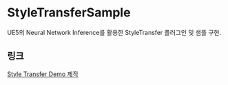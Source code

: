 # StyleTransferSample
UE5의 Neural Network Inference를 활용한 StyleTransfer 플러그인 및 샘플 구현.

## 링크
[Style Transfer Demo 제작](https://www.notion.so/Style-Transfer-Demo-f6fd822790ca45afb754843b03e967e5?pvs=4)
